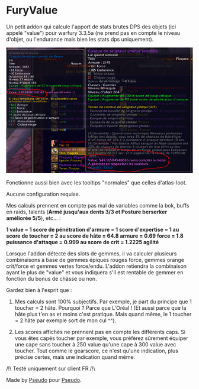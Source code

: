 # FuryValue

Un petit addon qui calcule l'apport de stats brutes DPS des objets (ici appelé "value") pour warfury 3.3.5a (ne prend pas en compte le niveau d'objet, ou l'endurance mais bien les stats dps uniquement).

![Alt text](./screenshot.PNG "Title")

Fonctionne aussi bien avec les tooltips "normales" que celles d'atlas-loot.

Aucune configuration requise.

Mes calculs prennent en compte pas mal de variables comme la bok, buffs en raids, talents (**Armé jusqu'aux dents 3/3 et Posture berserker améliorée 5/5**), etc... :

**1 value = 1 score de pénétration d'armure = 1 score d'expertise = 1 au score de toucher = 2 au score de hâte = 64.8 armure = 0.69 force = 1.8 puissance d'attaque = 0.999 au score de crit = 1.2225 agilité**

Lorsque l'addon détecte des slots de gemmes, il va calculer plusieurs combinaisons à base de gemmes épiques rouges force, gemmes orange crit/force et gemmes vertes force/endu. L'addon retiendra la combinaison ayant le plus de "value" et vous indiquera s'il est rentable de gemmer en fonction du bonus de châsse ou non.

Gardez bien à l'esprit que :

1) Mes calculs sont 100% subjectifs. Par exemple, je part du principe que 1 toucher = 2 hâte. Pourquoi ? Parce que L'Oréal ! (Et aussi parce que la hâte plus t'en as et moins c'est pratique. Mais quand même, le 1 toucher = 2 hâte par exemple sort de mon cul ^^).

2) Les scores affichés ne prennent pas en compte les différents caps. Si vous êtes capés toucher par exemple, vous préfèrez sûrement équiper une cape sans toucher à 250 value qu'une cape à 300 value avec toucher. Tout comme le gearscore, ce n'est qu'une indication, plus précise certes, mais une indication quand même.

/!\ Testé uniquement sur client FR /!\

Made by [Pseudo](https://way-of-elendil.fr/armory/character/779469-pseudo) pour [Pseudo](https://way-of-elendil.fr/armory/character/779469-pseudo).

